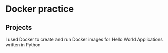 # Docker practice

## Projects
I used Docker to create and run Docker images for Hello World Applications written in Python
